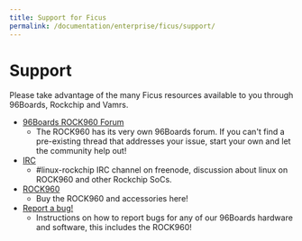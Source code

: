 ```yaml
---
title: Support for Ficus
permalink: /documentation/enterprise/ficus/support/
---
```


# Support

Please take advantage of the many Ficus resources available to you through 96Boards, Rockchip and Vamrs.

- [96Boards ROCK960 Forum](https://discuss.96boards.org/c/products/rock960)
   - The ROCK960 has its very own 96Boards forum. If you can't find a pre-existing thread that addresses your issue, start your own and let the community help out!
- [IRC](http://webchat.freenode.net/?channels=linux-rockchip)
   - \#linux-rockchip IRC channel on freenode, discussion about linux on ROCK960 and other Rockchip SoCs.
- [ROCK960](buy.md)
   - Buy the ROCK960 and accessories here!
- [Report a bug!](/documentation/Extras/Report_a_bug.md.html)
   - Instructions on how to report bugs for any of our 96Boards hardware and software, this includes the ROCK960!
